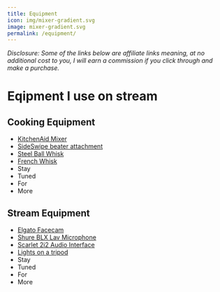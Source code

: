 ```yaml
---
title: Equipment
icon: img/mixer-gradient.svg
image: mixer-gradient.svg
permalink: /equipment/
---
```

_Disclosure: Some of the links below are affiliate links meaning, at no additional cost to you, I will earn a commission if you click through and make a purchase._
# Eqipment I use on stream 

## Cooking Equipment 
* [KitchenAid Mixer](https://amzn.to/3KY7SxA)
* [SideSwipe beater attachment](https://amzn.to/34nvfjo)
* [Steel Ball Whisk](https://amzn.to/3oeHCp4)
* [French Whisk](https://amzn.to/34nCOqc)
* Stay
* Tuned 
* For 
* More
  
## Stream Equipment
* [Elgato Facecam](https://amzn.to/32LzyEK)
* [Shure BLX Lav Microphone](https://amzn.to/34kZeZh)
* [Scarlet 2i2 Audio Interface](https://amzn.to/3AMnwHE)
* [Lights on a tripod](https://amzn.to/34n7054)
* Stay
* Tuned 
* For 
* More
  
